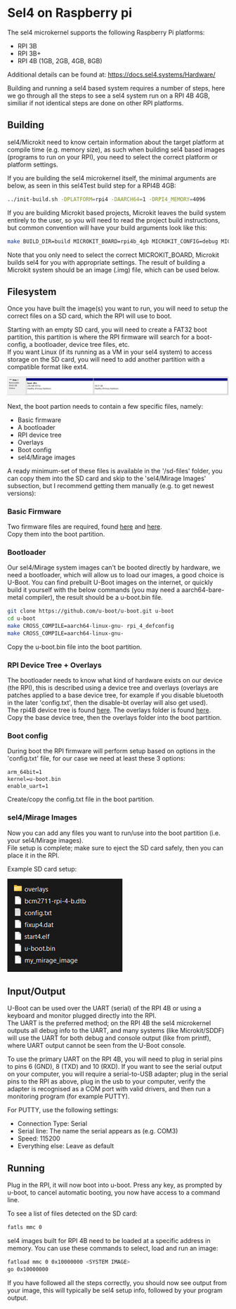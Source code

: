 # Sel4 on Raspberry pi
The sel4 microkernel supports the following Raspberry Pi platforms:
- RPI 3B
- RPI 3B+
- RPI 4B (1GB, 2GB, 4GB, 8GB)

Additional details can be found at: https://docs.sel4.systems/Hardware/

Building and running a sel4 based system requires a number of steps, here we go through all the steps to see a sel4 system run on a RPI 4B 4GB, similiar if not identical steps are done on other RPI platforms.

## Building
sel4/Microkit need to know certain information about the target platform at compile time (e.g. memory size), as such when building sel4 based images (programs to run on your RPI), you need to select the correct platform or platform settings.

If you are building the sel4 microkernel itself, the minimal arguments are below, as seen in this sel4Test build step for a RPI4B 4GB:
```bash
../init-build.sh -DPLATFORM=rpi4 -DAARCH64=1 -DRPI4_MEMORY=4096
```

If you are building Microkit based projects, Microkit leaves the build system entirely to the user, so you will need to read the project build instructions, but common convention will have your build arguments look like this:
```bash
make BUILD_DIR=build MICROKIT_BOARD=rpi4b_4gb MICROKIT_CONFIG=debug MICROKIT_SDK=./../microkit-sdk-2.0.1
```
Note that you only need to select the correct MICROKIT_BOARD, Microkit builds sel4 for you with appropriate settings.
The result of building a Microkit system should be an image (.img) file, which can be used below.

## Filesystem
Once you have built the image(s) you want to run, you will need to setup the correct files on a SD card, which the RPI will use to boot.

Starting with an empty SD card, you will need to create a FAT32 boot partition, this partition is where the RPI firmware will search for a boot-config, a bootloader, device tree files, etc.
<br>
If you want Linux (if its running as a VM in your sel4 system) to access storage on the SD card, you will need to add another partition
with a compatible format like ext4.

![Example SD card formatting](res/example-format.png)

Next, the boot partion needs to contain a few specific files, namely:
- Basic firmware
- A bootloader
- RPI device tree
- Overlays
- Boot config
- sel4/Mirage images

A ready minimum-set of these files is available in the '/sd-files' folder, you can copy them into the SD card and skip to the 'sel4/Mirage Images' subsection, but I recommend getting them manually (e.g. to get newest versions):

### Basic Firmware
Two firmware files are required, found [here](https://github.com/raspberrypi/firmware/blob/master/boot/start4.elf) and [here](https://github.com/raspberrypi/firmware/blob/master/boot/fixup4.dat).
<br>Copy them into the boot partition.

### Bootloader
Our sel4/Mirage system images can't be booted directly by hardware, we need a bootloader, which will allow us to load our images, a good choice is U-Boot. You can find prebuilt U-Boot images on the internet, or quickly build it yourself with the below commands (you may need a aarch64-bare-metal compiler), the result should be a u-boot.bin file.
```bash
git clone https://github.com/u-boot/u-boot.git u-boot
cd u-boot
make CROSS_COMPILE=aarch64-linux-gnu- rpi_4_defconfig
make CROSS_COMPILE=aarch64-linux-gnu-
```
Copy the u-boot.bin file into the boot partition.

### RPI Device Tree + Overlays
The bootloader needs to know what kind of hardware exists on our device (the RPI), this is described using a device tree and overlays (overlays are patches applied to a base device tree, for example if you disable bluetooth in the later 'config.txt', then the disable-bt overlay will also get used).
<br>The rpi4B device tree is found [here](https://github.com/raspberrypi/firmware/blob/master/boot/bcm2711-rpi-4-b.dtb). The overlays folder is found [here](https://github.com/raspberrypi/firmware/tree/master/boot/overlays).
<br>Copy the base device tree, then the overlays folder into the boot partition.

### Boot config
During boot the RPI firmware will perform setup based on options in the 'config.txt' file, for our case we need at least these 3 options:
```
arm_64bit=1
kernel=u-boot.bin
enable_uart=1
```
Create/copy the config.txt file in the boot partition.

### sel4/Mirage Images
Now you can add any files you want to run/use into the boot partition (i.e. your sel4/Mirage images). 
<br>File setup is complete; make sure to eject the SD card safely, then you can place it in the RPI.

Example SD card setup:

![Example SD card files](res/example-files.png)

## Input/Output
U-Boot can be used over the UART (serial) of the RPI 4B or using a keyboard and monitor plugged directly into the RPI.<br>
The UART is the preferred method; on the RPI 4B the sel4 microkernel outputs all debug info to the UART, and many systems (like Microkit/SDDF) 
will use the UART for both debug and console output (like from printf), where UART output cannot be seen from the U-Boot console.

To use the primary UART on the RPI 4B, you will need to plug in serial pins to pins 6 (GND), 8 (TXD) and 10 (RXD). 
If you want to see the serial output on your computer, you will require a serial-to-USB adapter; plug in the serial pins to the RPI as above, 
plug in the usb to your computer, verify the adapter is recognised as a COM port with valid drivers, and then run a monitoring program (for example PUTTY).<br>

For PUTTY, use the following settings:
- Connection Type: Serial
- Serial line: The name the serial appears as (e.g. COM3)
- Speed: 115200
- Everything else: Leave as default

## Running
Plug in the RPI, it will now boot into u-boot. Press any key, as prompted by u-boot, to cancel automatic booting, you now have access to a command line.

To see a list of files detected on the SD card:
```bash
fatls mmc 0
```

sel4 images built for RPI 4B need to be loaded at a specific address in memory. 
You can use these commands to select, load and run an image:
```bash
fatload mmc 0 0x10000000 <SYSTEM IMAGE>
go 0x10000000
```

If you have followed all the steps correctly, you should now see output from your image, this will typically be sel4 setup info, followed by your program output. 


